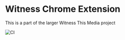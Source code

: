 # Witness Chrome Extension
This is a part of the larger Witness This Media project

![CI](https://github.com/djp3/witness_chrome_extension/workflows/CI/badge.svg?branch=master)
